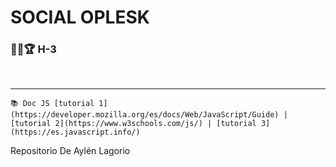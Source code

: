 # SOCIAL OPLESK
### 🏴‍☠🏆 H-3 

<br/>


---

``
📚 Doc JS [tutorial 1](https://developer.mozilla.org/es/docs/Web/JavaScript/Guide) | [tutorial 2](https://www.w3schools.com/js/) | [tutorial 3](https://es.javascript.info/)
``
<br/>

Repositorio De Aylén Lagorio
